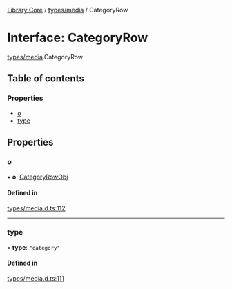 [Library Core](../README.md) / [types/media](../modules/types_media.md) / CategoryRow

# Interface: CategoryRow

[types/media](../modules/types_media.md).CategoryRow

## Table of contents

### Properties

- [o](types_media.categoryrow.md#o)
- [type](types_media.categoryrow.md#type)

## Properties

### o

• **o**: [CategoryRowObj](../modules/types_media.md#categoryrowobj)

#### Defined in

[types/media.d.ts:112](https://github.com/BenShelton/library-api/blob/master/packages/core/types/media.d.ts#L112)

___

### type

• **type**: ``"category"``

#### Defined in

[types/media.d.ts:111](https://github.com/BenShelton/library-api/blob/master/packages/core/types/media.d.ts#L111)
